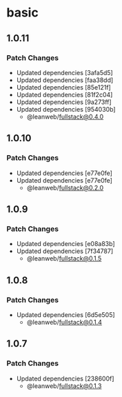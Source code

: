 # basic

## 1.0.11

### Patch Changes

- Updated dependencies [3afa5d5]
- Updated dependencies [faa38dd]
- Updated dependencies [85e121f]
- Updated dependencies [81f2c04]
- Updated dependencies [9a273ff]
- Updated dependencies [954030b]
  - @leanweb/fullstack@0.4.0

## 1.0.10

### Patch Changes

- Updated dependencies [e77e0fe]
- Updated dependencies [e77e0fe]
  - @leanweb/fullstack@0.2.0

## 1.0.9

### Patch Changes

- Updated dependencies [e08a83b]
- Updated dependencies [7f34787]
  - @leanweb/fullstack@0.1.5

## 1.0.8

### Patch Changes

- Updated dependencies [6d5e505]
  - @leanweb/fullstack@0.1.4

## 1.0.7

### Patch Changes

- Updated dependencies [238600f]
  - @leanweb/fullstack@0.1.3
